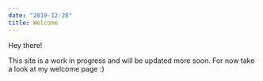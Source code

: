 ```yaml
---
date: "2019-12-28"
title: Welcome
---
```


Hey there!

This site is a work in progress and will be updated more soon. For now take a look at my welcome page :)